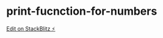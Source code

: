 # print-fucnction-for-numbers

[Edit on StackBlitz ⚡️](https://stackblitz.com/edit/print-fucnction-for-numbers)